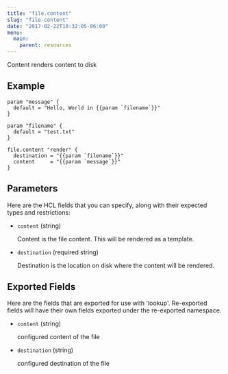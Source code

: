 ```yaml
---
title: "file.content"
slug: "file-content"
date: "2017-02-22T10:32:05-06:00"
menu:
  main:
    parent: resources
---
```



Content renders content to disk


## Example

```hcl
param "message" {
  default = "Hello, World in {{param `filename`}}"
}

param "filename" {
  default = "test.txt"
}

file.content "render" {
  destination = "{{param `filename`}}"
  content     = "{{param `message`}}"
}

```


## Parameters

Here are the HCL fields that you can specify, along with their expected types
and restrictions:


- `content` (string)

  Content is the file content. This will be rendered as a template.

- `destination` (required string)

  Destination is the location on disk where the content will be rendered.


## Exported Fields

Here are the fields that are exported for use with 'lookup'.  Re-exported fields
will have their own fields exported under the re-exported namespace.


- `content` (string)

  configured content of the file
 
- `destination` (string)

  configured destination of the file
  

